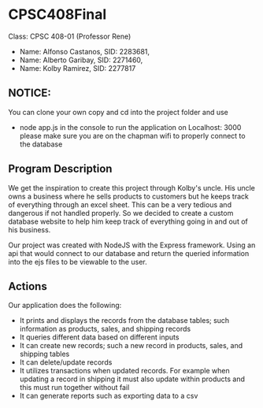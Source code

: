 # CPSC408Final

Class: CPSC 408-01 (Professor Rene)

* Name: Alfonso Castanos, SID: 2283681,
* Name: Alberto Garibay, SID: 2271460,
* Name: Kolby Ramirez, SID: 2277817

## NOTICE:
You can clone your own copy and cd into the project folder and use 
* node app.js
in the console to run the application on Localhost: 3000
please make sure you are on the chapman wifi to properly connect to the database

## Program Description
We get the inspiration to create this project through Kolby's uncle. His uncle owns a business where he sells products to customers but he keeps track of everything through an excel sheet. This can be a very tedious and dangerous if not handled properly. So we decided to create a custom database website to help him keep track of everything going in and out of his business.

Our project was created with NodeJS with the Express framework. Using an api that would connect to our database and return the queried information into the ejs files to be viewable to the user. 

## Actions
Our application does the following:
* It prints and displays the records from the database tables; such information as products, sales, and shipping records
* It queries different data based on different inputs
* It can create new records; such a new record in products, sales, and shipping tables
* It can delete/update records
* It utilizes transactions when updated records. For example when updating a record in shipping it must also update within products and this must run together without fail
* It can generate reports such as exporting data to a csv
